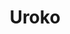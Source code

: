 ---
layout: place
title: Uroko
permalink: /texas/austin/uroko.html
stateAbbr: TX
stateName: Texas
cityName: Austin
seo:
  type: restaurant
  links: https://www.urokoaustin.com/
place_id: ChIJe5D78l-3RIYRPmrA68S_Mbg
photos:
  - name: >-
      places/ChIJe5D78l-3RIYRPmrA68S_Mbg/photos/AeeoHcKTZCZtfnTtCx3N2ituSJAvlw_g345mDnuSrDLaJKxwyf-vbapYXamUsVmz2q-U3t_fq_lO19USFSX66iE1lMX3wmg4_FQxAnCtVRozoleKELais6RuBgErUro0MCZWFnkU7TkFZrAk6a2Pep-lP25bSBiQfDSXTjl3CsxBZ_rZraska69Oo9MosLu3Um4i2EIjfh16BdzHHp3sywAzVql7P6jyVyeFDk5mDi_1gyoiXt6cGllSTUjr0Mi-vgRbnOEy0LSJF-qyY9uX0c7EUR12gCNqgFDpqhJxoYFm_a9OVA
    widthPx: 3024
    heightPx: 3024
    authorAttributions:
      - displayName: Uroko
        uri: https://maps.google.com/maps/contrib/112825055649655306855
        photoUri: >-
          https://lh3.googleusercontent.com/a-/ALV-UjUyl6ch0r9RIhx1bYfHGeGSe-HpI13FYz27uW5ONrFx_dZJ9_E=s100-p-k-no-mo
    flagContentUri: >-
      https://www.google.com/local/imagery/report/?cb_client=maps_api_places.places_api&image_key=!1e10!2sAF1QipOmfo7EvoAF42E8FIZuoYeGHklrgsgCnoVulTNq&hl=en-US
    googleMapsUri: >-
      https://www.google.com/maps/place//data=!3m4!1e2!3m2!1sAF1QipOmfo7EvoAF42E8FIZuoYeGHklrgsgCnoVulTNq!2e10!4m2!3m1!1s0x8644b75ff2fb907b:0xb831bfc4ebc06a3e
  - name: >-
      places/ChIJe5D78l-3RIYRPmrA68S_Mbg/photos/AeeoHcIWZzp8mjnoPZNVm2lo6qibwvQme2_dsEH2ESYt8x6iSZqzsAW0ycD8On93F1MR9YMHr659yxGIphIPnH6-tFiO02ZkVeFNZ7NoqF8fIkF3XlWHGrTIoEvjuhhhp6HfmRyDRNdKDM3WGQUMSZ6wooxlldu5xVFphJVeaeCGH_0f2RBRiOWx2lyRCKSMN_JH_Lf-yYok1UPOUFhkoNLZM8Yn8NprLle1wxxmoNoEFMVbIKvALrEA57Ke_gqscT1pSVqTidMCWheCK94XtiQ6z-RxfI7woTNWMj_2tDBlrAyw0Q
    widthPx: 3024
    heightPx: 3024
    authorAttributions:
      - displayName: Uroko
        uri: https://maps.google.com/maps/contrib/112825055649655306855
        photoUri: >-
          https://lh3.googleusercontent.com/a-/ALV-UjUyl6ch0r9RIhx1bYfHGeGSe-HpI13FYz27uW5ONrFx_dZJ9_E=s100-p-k-no-mo
    flagContentUri: >-
      https://www.google.com/local/imagery/report/?cb_client=maps_api_places.places_api&image_key=!1e10!2sAF1QipN0gNZfiGEN1DM48A2wGEIqtJFaq1EEE6NEkr4u&hl=en-US
    googleMapsUri: >-
      https://www.google.com/maps/place//data=!3m4!1e2!3m2!1sAF1QipN0gNZfiGEN1DM48A2wGEIqtJFaq1EEE6NEkr4u!2e10!4m2!3m1!1s0x8644b75ff2fb907b:0xb831bfc4ebc06a3e
  - name: >-
      places/ChIJe5D78l-3RIYRPmrA68S_Mbg/photos/AeeoHcKye-oGpAgX917TfpmLyhHoPUCWg8iNscx0EAPdLid7vksQvWk9vgGWI1_keRzUianSbUUmDNmTjYg_0h4Q04fNQIHGoKZCYTa6U5ENdorM-z0xWQDblKmgjx2KdxtSRb7iQ4yw432LpkCUITrVz0L3LioKgic-w_x41nzzmTHmvHkP7wE4khqlOQvflJentut1VmxORGwYwSvq4Sda6nyq1lujZf493iXSTWPNgfbTmAXht3ZVpyrKMiV8XfngN7JXzo0JkYWLyAxyy3Di8JZdmXEzjbF2_QTphRkeAlA5PKo7xHlgVAgeowunPZH67qW4vVfMUNRrNrDP3arGj23Y-ae3zCQPPfADdu8dzSWlld5qbdrdYF6UwR_boFAzeQ5de4yeuYg8hdslsBDPEfNuuGQ0D2eS6YbwSxPsy6E9Rg
    widthPx: 4032
    heightPx: 3024
    authorAttributions:
      - displayName: Cruz
        uri: https://maps.google.com/maps/contrib/106257526895521337910
        photoUri: >-
          https://lh3.googleusercontent.com/a-/ALV-UjVMPMS3HejLIxIgcEDPvoYsGc1V7ltVrKygCgdtwV5WSvFBdljT=s100-p-k-no-mo
    flagContentUri: >-
      https://www.google.com/local/imagery/report/?cb_client=maps_api_places.places_api&image_key=!1e10!2sCIHM0ogKEICAgIDj9diGTg&hl=en-US
    googleMapsUri: >-
      https://www.google.com/maps/place//data=!3m4!1e2!3m2!1sCIHM0ogKEICAgIDj9diGTg!2e10!4m2!3m1!1s0x8644b75ff2fb907b:0xb831bfc4ebc06a3e
  - name: >-
      places/ChIJe5D78l-3RIYRPmrA68S_Mbg/photos/AeeoHcI6v553jDcNvqBa71ckj9WnLUCOcKy78BwYygW7N4Y-Ys7Lh-QT362LmH5_gmuzvi7GfO3kbagKZzWgyhBU8cyVZ7gQb9nc-Y_I2psme1Rhc2EuvhzaVSvlD7GVPJ6gRr8iMFjCaqepWH3Zdqbc48pKeecGHBty588-xoVAD7Z8TRUwWZd6BOX3hGBOqHu8Be2qJeDcEZFbir1EEgDTFWQ34QCFPOMO6DU1nSX6AUXBoo9Ns3EBbGDLwMsIrdFtYKiSoO0EPJdsuPRzdhq0ajwTByszfr6Ir9YByOSvLO134IhDIoJjLzunxyH74EPTW62Z-uAcamI91mi2B418x7L7vw2MN8F4d9Ei25xe2NYjNNoefu7JNfLMfHROmKSUDVc8-qih2XJXT22H_7Y0akU5YItvEb-E3JbZThO3yI9fiPsWBwq4CoRmCyBkiY_J
    widthPx: 4032
    heightPx: 3024
    authorAttributions:
      - displayName: Andrew Kanouse
        uri: https://maps.google.com/maps/contrib/105768065498491652934
        photoUri: >-
          https://lh3.googleusercontent.com/a-/ALV-UjVh8PWuPHIbjbCstb5xB93kgSvxeSC2DzHwiPod5nPdcMmjqX_a=s100-p-k-no-mo
    flagContentUri: >-
      https://www.google.com/local/imagery/report/?cb_client=maps_api_places.places_api&image_key=!1e10!2sCIABIhADycKzqSMWQGfcIXwADltn&hl=en-US
    googleMapsUri: >-
      https://www.google.com/maps/place//data=!3m4!1e2!3m2!1sCIABIhADycKzqSMWQGfcIXwADltn!2e10!4m2!3m1!1s0x8644b75ff2fb907b:0xb831bfc4ebc06a3e
  - name: >-
      places/ChIJe5D78l-3RIYRPmrA68S_Mbg/photos/AeeoHcJpshcCvdiV-SeXxVrJSDuwk1UDnFzI4YXyAnB0rtw2o3zENsLjthRH0tmbWs7P7zcpIwhU0f9ztsRulr2vAYx9hyuv5GIP08zz3X5YBc_9MzEeWSYJwT4NdxDVv9xeN5q1DfKmqBzVwYX42-NpBGlVOlxtVuYXMuYIICDLelXURuV-Neu4pA8aZnyTkHNDuKqrM0DAfG99KEkd5KPsXVzUgYZuGTKbAs6nORI-VYaQbNe8gIwieEfZDulZfCkI_vZoKu1G5-BF_fwRQEZe5gdejbemhZ9lFrKGWwL5_BYjK1Ft7cb4ixsOD8asu6oqcDX_eCH6LkJwcnZBUf44o56bB4qe58lBxGIY37jZtFqneKXIJtevMefrNz8qVQSuhem6KoH2mgw55IS18RUW4-dK9YsE2YpACCYAnbFLZktNEwA77Hja2LO1IRZyeqPR
    widthPx: 4080
    heightPx: 3072
    authorAttributions:
      - displayName: Anthony Hannegan
        uri: https://maps.google.com/maps/contrib/112489186253441443782
        photoUri: >-
          https://lh3.googleusercontent.com/a-/ALV-UjURMtZ7XxxdtUtCn09XEQ2YLw3O-46nYcrPs0PBj-_XpxRbWWE=s100-p-k-no-mo
    flagContentUri: >-
      https://www.google.com/local/imagery/report/?cb_client=maps_api_places.places_api&image_key=!1e10!2sCIABIhAA3jqztBVpF2eze0AADSfU&hl=en-US
    googleMapsUri: >-
      https://www.google.com/maps/place//data=!3m4!1e2!3m2!1sCIABIhAA3jqztBVpF2eze0AADSfU!2e10!4m2!3m1!1s0x8644b75ff2fb907b:0xb831bfc4ebc06a3e
  - name: >-
      places/ChIJe5D78l-3RIYRPmrA68S_Mbg/photos/AeeoHcLTvvc2xKjDTKnEpQrlmXiYHXNY_jRXmJV_yYPtt-e03aBPz_7e9ZlDNozEZOqQlxUTtkDDnazr3SLJtnsqce5UmzKOCmN1CuC9aN3TVZAvHZFjD-E0t212eb0gWcU0yhVZ0taNf7fvkLIBguwOgMjStDKBnC4cFm7uFKR_ddzC6R25lxkrGUSI-w8zCoYc47ompJ6-gzddCmhWMCqZLQ5A_zoRugBbdJNMqfnb_ZyZioXW9ibk9QQOVvAof24qmKk3Wp32swbvfmwbDjdF5DDuXWejWg23Q8VSHTYof3JAagINCuq_aL7r3-8HN20_BeH9ftb0mTGfdgck7ot0S2_mEHACtZ-pWQU4jeuhN0y0XLAko73lp6CC73Uw0g0yUvqE2EGeSKlpYhLh1QRLSTd3kAye-CD3odTtq3yEM8_34A
    widthPx: 4032
    heightPx: 3024
    authorAttributions:
      - displayName: Cruz
        uri: https://maps.google.com/maps/contrib/106257526895521337910
        photoUri: >-
          https://lh3.googleusercontent.com/a-/ALV-UjVMPMS3HejLIxIgcEDPvoYsGc1V7ltVrKygCgdtwV5WSvFBdljT=s100-p-k-no-mo
    flagContentUri: >-
      https://www.google.com/local/imagery/report/?cb_client=maps_api_places.places_api&image_key=!1e10!2sCIHM0ogKEICAgIDj9dieSA&hl=en-US
    googleMapsUri: >-
      https://www.google.com/maps/place//data=!3m4!1e2!3m2!1sCIHM0ogKEICAgIDj9dieSA!2e10!4m2!3m1!1s0x8644b75ff2fb907b:0xb831bfc4ebc06a3e
  - name: >-
      places/ChIJe5D78l-3RIYRPmrA68S_Mbg/photos/AeeoHcKKm6qyBeRkzeVQ7qRt_cDuZcWwcPe4H6tANjCGzvIOhheAXxF-3Zz93vTqErh2Mfj5vYC5xz_y3gBRoY0ZbtBaIFNjnLLDT8zttgSXZXQwodcs8yUtC0fG9VV8kp4J5jyHs7kJKbQgv39j9dYohZjhI7CQMta2f0owGS_XOUNzr6L0yJy0kEWSWjwrErK7FIvTyeXDL_wiNQYqgiWSSm52gxr5uO5mPF9E7u5afiPBy21VAArljTij5v5T5axU9y1mrYrieU1cDH7u0X85E12eORkuAMoTqRlRlxESkzbxfhdiGG4haKtElZTFpbpwYEt45xaVkjFdCFEVgqae5aLOr9jf1DCBqaTmMr4S62RL58cuH_JTpzRG1jO_Vlk848WGMm_0TsbpTnVQDzJqUxMj8DoOo5TSY2E5MJc3JWQ
    widthPx: 1024
    heightPx: 683
    authorAttributions:
      - displayName: Adam Glazier
        uri: https://maps.google.com/maps/contrib/113369296914418391668
        photoUri: >-
          https://lh3.googleusercontent.com/a-/ALV-UjUlIUiFIUcrYrNEXQldqKY88DJFTXPxBXtIDjB1NvxMppRr03hzTQ=s100-p-k-no-mo
    flagContentUri: >-
      https://www.google.com/local/imagery/report/?cb_client=maps_api_places.places_api&image_key=!1e10!2sCIHM0ogKEICAgIDEurT4XA&hl=en-US
    googleMapsUri: >-
      https://www.google.com/maps/place//data=!3m4!1e2!3m2!1sCIHM0ogKEICAgIDEurT4XA!2e10!4m2!3m1!1s0x8644b75ff2fb907b:0xb831bfc4ebc06a3e
  - name: >-
      places/ChIJe5D78l-3RIYRPmrA68S_Mbg/photos/AeeoHcL6MBbvIFUlt4oBef9m9cH6mo0m87noSt-ydAQVimbpt7n64dqgYwkorsSysj78CUD4aDio1dlIvlGumVMKxvNUCnxiJT-9bO8gjrGySZ9vsAzD4yJqbIgPCLrQV1UjlP45T60IAgc9mJdUBKKqZVIEZBtLvF6-e8-X4h3lQyhveeovcrRJ7v0gdINpc3kA8yuFFk2qFBjs-x9GgOK5jVzywsJDi4UMSgjVx__cuH3BXoHFjlBB5BVZk9S6EvvR-1rCq1jifsutXZgpPaPJh5q-UKePpC0oKC3tmWl0ifAXtdfzxiM1VD0o85erE6BQSJpgaOge95k6LTQv3TEPcRUZ7EOhuD7nPQeDUXe5DVEeYAJL2Wc4e0n5x6bt8siR151zw1M9UKh23bdvt9jAbT0eOxwNl4Uk2OvHGPpijzs
    widthPx: 3072
    heightPx: 4080
    authorAttributions:
      - displayName: Jaime Guajardo
        uri: https://maps.google.com/maps/contrib/117466081595793936531
        photoUri: >-
          https://lh3.googleusercontent.com/a-/ALV-UjULpUbqQOLzkuFXuzOUocQArWcPBR3mxiKeLPNeFEtEgTA5uM7q1g=s100-p-k-no-mo
    flagContentUri: >-
      https://www.google.com/local/imagery/report/?cb_client=maps_api_places.places_api&image_key=!1e10!2sCIHM0ogKEICAgIDnntiPeQ&hl=en-US
    googleMapsUri: >-
      https://www.google.com/maps/place//data=!3m4!1e2!3m2!1sCIHM0ogKEICAgIDnntiPeQ!2e10!4m2!3m1!1s0x8644b75ff2fb907b:0xb831bfc4ebc06a3e
  - name: >-
      places/ChIJe5D78l-3RIYRPmrA68S_Mbg/photos/AeeoHcKgwQNgOKJAqOMEAqOcLPVbuBMaWB7IwOf7oHk8KEMC3195wjmxW-FpeeYRhcN2qalH9YnCkKeQPkc0NFrl78cyrQwAcYHLcVU7_HgfdWhY8_9QpXXcWCH7YJSttV6VySu1uiKPeWH0QUw_SYWUW2gIL8kaEgeQP5ypZOZPQFr1VlNId2F-dfHTibRjvAF1TciWslDXW5SkqLCdEPXrNKXkWxDSy-mKWUxSMP8phBAg_351VjMv8FMu9fM97bgmv4ETE2SBcx_0ccV_m80w5MhPe8SfMYHlM3Auurx1Xa5JSg
    widthPx: 1440
    heightPx: 1440
    authorAttributions:
      - displayName: Uroko
        uri: https://maps.google.com/maps/contrib/112825055649655306855
        photoUri: >-
          https://lh3.googleusercontent.com/a-/ALV-UjUyl6ch0r9RIhx1bYfHGeGSe-HpI13FYz27uW5ONrFx_dZJ9_E=s100-p-k-no-mo
    flagContentUri: >-
      https://www.google.com/local/imagery/report/?cb_client=maps_api_places.places_api&image_key=!1e10!2sAF1QipMaH_9CxJb5-go8NXDYMq-2KuO5JVLQbu7HDcMv&hl=en-US
    googleMapsUri: >-
      https://www.google.com/maps/place//data=!3m4!1e2!3m2!1sAF1QipMaH_9CxJb5-go8NXDYMq-2KuO5JVLQbu7HDcMv!2e10!4m2!3m1!1s0x8644b75ff2fb907b:0xb831bfc4ebc06a3e
  - name: >-
      places/ChIJe5D78l-3RIYRPmrA68S_Mbg/photos/AeeoHcK5zfwq5kK_AL8cKVHe31YxUD4BEjN7VQce91z9hWrHn2i6d5aU_PDCBDT9GcbzGq1TSOY5mSZqNvvPbJk54baI_UAWENSL8NszQpSWPLVFGjWqpClcxr4-36lh3SVP2s_Zm3G3r9E5RW-0AEQyF1lnE4aZv7GbPE9ubGqlBBG53QLaFanwJSGuPRlhTM2I4wWPSU8JGpwrqF0R-Qe1vbVb4bNGQWCl1mUwut3PXcdewFaPsvH0CUUrObAPdwPdZ1-T1tYJ4nmdHbTu-hC5VubgO6ryvWLY16gpi9vlRSyrc0zKUOfD9aIQCGt2TZ1bSBzShUp7c1GMj9KVN9So-ZrPF0Xcw1sWeC7GGPnJORddiXHwrhEzQV26loiTJTB8K64heDnas4JWbVACoiROkdoN0wj4YL5av5ahJNBSQH5n33Ex
    widthPx: 4080
    heightPx: 3072
    authorAttributions:
      - displayName: Tony Trinh
        uri: https://maps.google.com/maps/contrib/106464384841645767616
        photoUri: >-
          https://lh3.googleusercontent.com/a-/ALV-UjVbMzKw7Ue15yjG1aAjOTXmLySygBQaK31x3g5zE7u1CMAqohDJCg=s100-p-k-no-mo
    flagContentUri: >-
      https://www.google.com/local/imagery/report/?cb_client=maps_api_places.places_api&image_key=!1e10!2sCIHM0ogKEICAgICP8uX2iAE&hl=en-US
    googleMapsUri: >-
      https://www.google.com/maps/place//data=!3m4!1e2!3m2!1sCIHM0ogKEICAgICP8uX2iAE!2e10!4m2!3m1!1s0x8644b75ff2fb907b:0xb831bfc4ebc06a3e
address: 1023 Springdale Rd Bldg 1 Suite C, Austin, TX 78721, USA
street: 1023 Springdale Rd Bldg 1 Suite C
city: Austin
state: TX
zip: '78721'
country: USA
neighborhood: MLK-183
latitude: '30.267716'
longitude: '-97.693919'
accessibility_options:
  wheelchairAccessibleParking: true
  wheelchairAccessibleEntrance: true
  wheelchairAccessibleRestroom: true
  wheelchairAccessibleSeating: true
business_status: OPERATIONAL
name: Uroko
google_maps_links:
  directionsUri: >-
    https://www.google.com/maps/dir//''/data=!4m7!4m6!1m1!4e2!1m2!1m1!1s0x8644b75ff2fb907b:0xb831bfc4ebc06a3e!3e0
  placeUri: https://maps.google.com/?cid=13272600429327313470
  writeAReviewUri: >-
    https://www.google.com/maps/place//data=!4m3!3m2!1s0x8644b75ff2fb907b:0xb831bfc4ebc06a3e!12e1
  reviewsUri: >-
    https://www.google.com/maps/place//data=!4m4!3m3!1s0x8644b75ff2fb907b:0xb831bfc4ebc06a3e!9m1!1b1
  photosUri: >-
    https://www.google.com/maps/place//data=!4m3!3m2!1s0x8644b75ff2fb907b:0xb831bfc4ebc06a3e!10e5
primary_type: Sushi Restaurant
opening_hours:
  openNow: true
  periods:
    - open:
        day: 0
        hour: 11
        minute: 0
      close:
        day: 0
        hour: 15
        minute: 0
    - open:
        day: 1
        hour: 11
        minute: 0
      close:
        day: 1
        hour: 14
        minute: 0
    - open:
        day: 1
        hour: 17
        minute: 0
      close:
        day: 1
        hour: 21
        minute: 0
    - open:
        day: 2
        hour: 11
        minute: 0
      close:
        day: 2
        hour: 14
        minute: 0
    - open:
        day: 2
        hour: 17
        minute: 0
      close:
        day: 2
        hour: 21
        minute: 0
    - open:
        day: 3
        hour: 11
        minute: 0
      close:
        day: 3
        hour: 14
        minute: 0
    - open:
        day: 3
        hour: 17
        minute: 0
      close:
        day: 3
        hour: 21
        minute: 0
    - open:
        day: 4
        hour: 11
        minute: 0
      close:
        day: 4
        hour: 14
        minute: 0
    - open:
        day: 4
        hour: 17
        minute: 0
      close:
        day: 4
        hour: 21
        minute: 0
    - open:
        day: 5
        hour: 11
        minute: 0
      close:
        day: 5
        hour: 14
        minute: 0
    - open:
        day: 5
        hour: 17
        minute: 0
      close:
        day: 5
        hour: 21
        minute: 0
    - open:
        day: 6
        hour: 11
        minute: 0
      close:
        day: 6
        hour: 14
        minute: 0
    - open:
        day: 6
        hour: 17
        minute: 0
      close:
        day: 6
        hour: 21
        minute: 0
  weekdayDescriptions:
    - 'Monday: 11:00 AM – 2:00 PM, 5:00 – 9:00 PM'
    - 'Tuesday: 11:00 AM – 2:00 PM, 5:00 – 9:00 PM'
    - 'Wednesday: 11:00 AM – 2:00 PM, 5:00 – 9:00 PM'
    - 'Thursday: 11:00 AM – 2:00 PM, 5:00 – 9:00 PM'
    - 'Friday: 11:00 AM – 2:00 PM, 5:00 – 9:00 PM'
    - 'Saturday: 11:00 AM – 2:00 PM, 5:00 – 9:00 PM'
    - 'Sunday: 11:00 AM – 3:00 PM'
  nextCloseTime: '2025-05-04T02:00:00Z'
secondary_opening_hours:
  - openNow: true
    periods:
      - open:
          day: 0
          hour: 11
          minute: 0
        close:
          day: 0
          hour: 15
          minute: 0
      - open:
          day: 1
          hour: 11
          minute: 0
        close:
          day: 1
          hour: 14
          minute: 0
      - open:
          day: 1
          hour: 17
          minute: 0
        close:
          day: 1
          hour: 21
          minute: 0
      - open:
          day: 2
          hour: 11
          minute: 0
        close:
          day: 2
          hour: 14
          minute: 0
      - open:
          day: 2
          hour: 17
          minute: 0
        close:
          day: 2
          hour: 21
          minute: 0
      - open:
          day: 3
          hour: 11
          minute: 0
        close:
          day: 3
          hour: 14
          minute: 0
      - open:
          day: 3
          hour: 17
          minute: 0
        close:
          day: 3
          hour: 21
          minute: 0
      - open:
          day: 4
          hour: 11
          minute: 0
        close:
          day: 4
          hour: 14
          minute: 0
      - open:
          day: 4
          hour: 17
          minute: 0
        close:
          day: 4
          hour: 21
          minute: 0
      - open:
          day: 5
          hour: 11
          minute: 0
        close:
          day: 5
          hour: 14
          minute: 0
      - open:
          day: 5
          hour: 17
          minute: 0
        close:
          day: 5
          hour: 21
          minute: 0
      - open:
          day: 6
          hour: 11
          minute: 0
        close:
          day: 6
          hour: 14
          minute: 0
      - open:
          day: 6
          hour: 17
          minute: 0
        close:
          day: 6
          hour: 21
          minute: 0
    weekdayDescriptions:
      - 'Monday: 11:00 AM – 2:00 PM, 5:00 – 9:00 PM'
      - 'Tuesday: 11:00 AM – 2:00 PM, 5:00 – 9:00 PM'
      - 'Wednesday: 11:00 AM – 2:00 PM, 5:00 – 9:00 PM'
      - 'Thursday: 11:00 AM – 2:00 PM, 5:00 – 9:00 PM'
      - 'Friday: 11:00 AM – 2:00 PM, 5:00 – 9:00 PM'
      - 'Saturday: 11:00 AM – 2:00 PM, 5:00 – 9:00 PM'
      - 'Sunday: 11:00 AM – 3:00 PM'
    secondaryHoursType: TAKEOUT
    nextCloseTime: '2025-05-04T02:00:00Z'
phone: (512) 520-4004
price_level: null
price_range: null
rating: '4.8'
rating_count: 366
website: https://www.urokoaustin.com/
description: >-
  Discover Uroko in Austin, Texas$$$Uroko in Austin, Texas, stands out as a cozy
  counter-serve destination specializing in fresh sushi and hand rolls, perfect
  for those seeking authentic Japanese flavors in a relaxed setting. This spot
  offers a variety of creative sushi options, including sashimi and temaki,
  paired with selections of sake, beer, and wine to enhance your meal. With its
  accessible features like wheelchair-friendly entrances and parking, it's an
  inclusive choice for diners looking for quality Japanese cuisine nearby. The
  informal atmosphere makes it ideal for a quick lunch or evening outing,
  emphasizing fresh ingredients and thoughtful pairings that highlight the
  natural tastes of the sea. Open throughout the week with convenient hours,
  it's a go-to option for anyone exploring top-rated sushi restaurants in the
  area.
generative_summary: >-
  Discover Uroko in Austin, Texas$$$Uroko in Austin, Texas, stands out as a cozy
  counter-serve destination specializing in fresh sushi and hand rolls, perfect
  for those seeking authentic Japanese flavors in a relaxed setting. This spot
  offers a variety of creative sushi options, including sashimi and temaki,
  paired with selections of sake, beer, and wine to enhance your meal. With its
  accessible features like wheelchair-friendly entrances and parking, it's an
  inclusive choice for diners looking for quality Japanese cuisine nearby. The
  informal atmosphere makes it ideal for a quick lunch or evening outing,
  emphasizing fresh ingredients and thoughtful pairings that highlight the
  natural tastes of the sea. Open throughout the week with convenient hours,
  it's a go-to option for anyone exploring top-rated sushi restaurants in the
  area.
generative_disclosure: Summarized by AI using the Grok-3-Mini model.
reviews:
  - name: >-
      places/ChIJe5D78l-3RIYRPmrA68S_Mbg/reviews/ChZDSUhNMG9nS0VJQ0FnTUNJbjduRFBBEAE
    relativePublishTimeDescription: 4 weeks ago
    rating: 4
    text:
      text: >-
        Quick and delicious. 12pcs in 45 minutes

        $110 incl taxes fees & 20% gratuity


        A few of our bites were a bit on the bland side, but that comes from
        someone who is used to a lot more sauce on their nigiri. Plus the chef
        prob wants us to really taste the natural sweetness and flavors of the
        fish. The sushi chef is quite innovative and experimental with the food.


        If you do the 8pm seating or earlier you can go outside right after to
        grab some hand rolls if you’re still hungry (they close at 9pm). Same
        owner, same kitchen, same high quality fish. We shared 6 rolls among us
        4 after 😛
      languageCode: en
    originalText:
      text: >-
        Quick and delicious. 12pcs in 45 minutes

        $110 incl taxes fees & 20% gratuity


        A few of our bites were a bit on the bland side, but that comes from
        someone who is used to a lot more sauce on their nigiri. Plus the chef
        prob wants us to really taste the natural sweetness and flavors of the
        fish. The sushi chef is quite innovative and experimental with the food.


        If you do the 8pm seating or earlier you can go outside right after to
        grab some hand rolls if you’re still hungry (they close at 9pm). Same
        owner, same kitchen, same high quality fish. We shared 6 rolls among us
        4 after 😛
      languageCode: en
    authorAttribution:
      displayName: Elvi Thio
      uri: https://www.google.com/maps/contrib/104899342330899458233/reviews
      photoUri: >-
        https://lh3.googleusercontent.com/a-/ALV-UjVp8NMVibfKtQGLPQwzIFMhOnWpTjtgYOG-fShGIdhtK1TIVDRHHg=s128-c0x00000000-cc-rp-mo-ba6
    publishTime: '2025-04-05T19:08:20.531111Z'
    flagContentUri: >-
      https://www.google.com/local/review/rap/report?postId=ChZDSUhNMG9nS0VJQ0FnTUNJbjduRFBBEAE&d=17924085&t=1
    googleMapsUri: >-
      https://www.google.com/maps/reviews/data=!4m6!14m5!1m4!2m3!1sChZDSUhNMG9nS0VJQ0FnTUNJbjduRFBBEAE!2m1!1s0x8644b75ff2fb907b:0xb831bfc4ebc06a3e
  - name: >-
      places/ChIJe5D78l-3RIYRPmrA68S_Mbg/reviews/ChdDSUhNMG9nS0VJQ0FnTUNnclp6WjVBRRAB
    relativePublishTimeDescription: 2 months ago
    rating: 5
    text:
      text: >-
        One of the best omakase experiences you can get in Austin without having
        to bend over backwards for a reservation or sacrifice your wallet for.


        Experience, attention to detail, and flavors are not compromised. Each
        bite is unique and balanced. I actually love that it is a 45 minute
        experience because honestly it takes a few minutes to consume one bite
        of nigiri lol.


        Would recommend to anyone looking to try an authentic and cost effective
        omakase for the first time, or even seasoned omakase enthusiasts
      languageCode: en
    originalText:
      text: >-
        One of the best omakase experiences you can get in Austin without having
        to bend over backwards for a reservation or sacrifice your wallet for.


        Experience, attention to detail, and flavors are not compromised. Each
        bite is unique and balanced. I actually love that it is a 45 minute
        experience because honestly it takes a few minutes to consume one bite
        of nigiri lol.


        Would recommend to anyone looking to try an authentic and cost effective
        omakase for the first time, or even seasoned omakase enthusiasts
      languageCode: en
    authorAttribution:
      displayName: Lisa Ngo
      uri: https://www.google.com/maps/contrib/115814208782381329849/reviews
      photoUri: >-
        https://lh3.googleusercontent.com/a-/ALV-UjXDMaTFMetUySC3niT_nzEi0ycrrUfvMzn5aw_svwom7Rs1CYU=s128-c0x00000000-cc-rp-mo-ba4
    publishTime: '2025-02-19T22:21:27.605659Z'
    flagContentUri: >-
      https://www.google.com/local/review/rap/report?postId=ChdDSUhNMG9nS0VJQ0FnTUNnclp6WjVBRRAB&d=17924085&t=1
    googleMapsUri: >-
      https://www.google.com/maps/reviews/data=!4m6!14m5!1m4!2m3!1sChdDSUhNMG9nS0VJQ0FnTUNnclp6WjVBRRAB!2m1!1s0x8644b75ff2fb907b:0xb831bfc4ebc06a3e
  - name: >-
      places/ChIJe5D78l-3RIYRPmrA68S_Mbg/reviews/ChZDSUhNMG9nS0VJQ0FnSUNQOHVYMk1BEAE
    relativePublishTimeDescription: 5 months ago
    rating: 5
    text:
      text: >-
        This is not necessarily the best Sushi that you can get in Austin. When
        you're coming here, you're booking for the 45-minute omakase experience.
        Mind you it is definitely an experience and that does come with a price
        tag. The place is very cozy and you are sitting at a bar like structure
        with a sushi chef at the center and a drinks/sake guide.


        We immediately went in and started to get our nigiri pieces of fish.
        Each time the chef put a new nigiri on our plate, he explained every
        single detail that went into making that particular piece of the nigiri.
        I would definitely say that the additions to the fish really was thought
        out on all of the flavors to compliment that particular fish.


        This is definitely an experience because instead of just getting a piece
        of fish you're getting something very creative. In fact, I would say
        perhaps something you might not be able to get at other sushi places. We
        started out and the sushi was pretty good, but as we continued through
        the courses each piece got better and better. The A5 wagyu Sushi piece
        was mind-blowing and also the uni was so buttery and did not taste
        bitter which I give all of the compliments to the sushi chef. As the
        sauce and pairing of what was in the sushi must have really brought out
        the flavor.


        My favorite pieces were the A5 Wagyu, the Ebi, toro, and Uni.


        I got the sake flight and it was a very good pairing with all of the
        different sushi pieces. I do wish that I had maybe three to four more
        pieces of sushi, but maybe that is just wishful thinking because
        everything was so good. If you haven't been to Omakase in Austin, I
        would definitely give this a try.


        I did happen to go the place next door that served hand rolls and got a
        spicy tuna and salmon. I'm definitely going to try to hit this place up
        for lunch one day and gorge myself in hand rolls. You can definitely
        tell that the fish was fresh.
      languageCode: en
    originalText:
      text: >-
        This is not necessarily the best Sushi that you can get in Austin. When
        you're coming here, you're booking for the 45-minute omakase experience.
        Mind you it is definitely an experience and that does come with a price
        tag. The place is very cozy and you are sitting at a bar like structure
        with a sushi chef at the center and a drinks/sake guide.


        We immediately went in and started to get our nigiri pieces of fish.
        Each time the chef put a new nigiri on our plate, he explained every
        single detail that went into making that particular piece of the nigiri.
        I would definitely say that the additions to the fish really was thought
        out on all of the flavors to compliment that particular fish.


        This is definitely an experience because instead of just getting a piece
        of fish you're getting something very creative. In fact, I would say
        perhaps something you might not be able to get at other sushi places. We
        started out and the sushi was pretty good, but as we continued through
        the courses each piece got better and better. The A5 wagyu Sushi piece
        was mind-blowing and also the uni was so buttery and did not taste
        bitter which I give all of the compliments to the sushi chef. As the
        sauce and pairing of what was in the sushi must have really brought out
        the flavor.


        My favorite pieces were the A5 Wagyu, the Ebi, toro, and Uni.


        I got the sake flight and it was a very good pairing with all of the
        different sushi pieces. I do wish that I had maybe three to four more
        pieces of sushi, but maybe that is just wishful thinking because
        everything was so good. If you haven't been to Omakase in Austin, I
        would definitely give this a try.


        I did happen to go the place next door that served hand rolls and got a
        spicy tuna and salmon. I'm definitely going to try to hit this place up
        for lunch one day and gorge myself in hand rolls. You can definitely
        tell that the fish was fresh.
      languageCode: en
    authorAttribution:
      displayName: Tony Trinh
      uri: https://www.google.com/maps/contrib/106464384841645767616/reviews
      photoUri: >-
        https://lh3.googleusercontent.com/a-/ALV-UjVbMzKw7Ue15yjG1aAjOTXmLySygBQaK31x3g5zE7u1CMAqohDJCg=s128-c0x00000000-cc-rp-mo-ba6
    publishTime: '2024-11-23T02:44:32.869028Z'
    flagContentUri: >-
      https://www.google.com/local/review/rap/report?postId=ChZDSUhNMG9nS0VJQ0FnSUNQOHVYMk1BEAE&d=17924085&t=1
    googleMapsUri: >-
      https://www.google.com/maps/reviews/data=!4m6!14m5!1m4!2m3!1sChZDSUhNMG9nS0VJQ0FnSUNQOHVYMk1BEAE!2m1!1s0x8644b75ff2fb907b:0xb831bfc4ebc06a3e
  - name: >-
      places/ChIJe5D78l-3RIYRPmrA68S_Mbg/reviews/ChdDSUhNMG9nS0VJQ0FnSUNmNjRldW1BRRAB
    relativePublishTimeDescription: 4 months ago
    rating: 4
    text:
      text: >-
        Great ayce omakase. They have a variety of fish and creative
        combinations. I love their miso soup and fish collar.

        Docked a star because the rice portion is on the heavier side. I thought
        it was because we were in an ayce experience, but after looking at other
        non-ayce photos, it seems like it's just their style.

        My husband and I finished about 20 pieces on average, but there were
        still a lot left from their offerings, so you would walk out full.
      languageCode: en
    originalText:
      text: >-
        Great ayce omakase. They have a variety of fish and creative
        combinations. I love their miso soup and fish collar.

        Docked a star because the rice portion is on the heavier side. I thought
        it was because we were in an ayce experience, but after looking at other
        non-ayce photos, it seems like it's just their style.

        My husband and I finished about 20 pieces on average, but there were
        still a lot left from their offerings, so you would walk out full.
      languageCode: en
    authorAttribution:
      displayName: Quynh-Anh Huynh
      uri: https://www.google.com/maps/contrib/113756877074500959810/reviews
      photoUri: >-
        https://lh3.googleusercontent.com/a-/ALV-UjXGnVxqW6lLnKQzRRfaAhCnzkHy7je3ZpmJv8Ewy2WmgcmtdYmH=s128-c0x00000000-cc-rp-mo-ba4
    publishTime: '2025-01-01T19:22:05.307997Z'
    flagContentUri: >-
      https://www.google.com/local/review/rap/report?postId=ChdDSUhNMG9nS0VJQ0FnSUNmNjRldW1BRRAB&d=17924085&t=1
    googleMapsUri: >-
      https://www.google.com/maps/reviews/data=!4m6!14m5!1m4!2m3!1sChdDSUhNMG9nS0VJQ0FnSUNmNjRldW1BRRAB!2m1!1s0x8644b75ff2fb907b:0xb831bfc4ebc06a3e
  - name: >-
      places/ChIJe5D78l-3RIYRPmrA68S_Mbg/reviews/ChdDSUhNMG9nS0VJQ0FnTURBckw3V3JRRRAB
    relativePublishTimeDescription: 2 months ago
    rating: 5
    text:
      text: >-
        We did the 45 minute class for a date night and had a great time. I'm
        not a sushi lover like my hubby is but he said it was the best fish he's
        ever had! Very fresh.
      languageCode: en
    originalText:
      text: >-
        We did the 45 minute class for a date night and had a great time. I'm
        not a sushi lover like my hubby is but he said it was the best fish he's
        ever had! Very fresh.
      languageCode: en
    authorAttribution:
      displayName: Mary Vrbanac
      uri: https://www.google.com/maps/contrib/117761775727242900246/reviews
      photoUri: >-
        https://lh3.googleusercontent.com/a-/ALV-UjVLkRlidxwlV7Cv9S7sWX3IDgqkFMIfTbW3bfEW1wH7SqAp57s=s128-c0x00000000-cc-rp-mo-ba3
    publishTime: '2025-02-07T12:01:17.675923Z'
    flagContentUri: >-
      https://www.google.com/local/review/rap/report?postId=ChdDSUhNMG9nS0VJQ0FnTURBckw3V3JRRRAB&d=17924085&t=1
    googleMapsUri: >-
      https://www.google.com/maps/reviews/data=!4m6!14m5!1m4!2m3!1sChdDSUhNMG9nS0VJQ0FnTURBckw3V3JRRRAB!2m1!1s0x8644b75ff2fb907b:0xb831bfc4ebc06a3e
review_summary: >-
  What Customers Are Saying$$$Visitors to this Austin sushi spot often rave
  about the incredibly fresh fish and inventive dishes that make every bite
  memorable, creating a buzz for those hunting for the best sushi nearby. Many
  appreciate the efficient omakase experience, noting it's a great value for
  high-quality, creative combinations that keep things exciting without
  overwhelming the palate. While some mention that portions might feel a bit
  hearty, the overall consensus leans positive, with folks enjoying the cozy
  vibe and friendly service that adds to the fun. It's praised as an authentic
  and approachable introduction to Japanese dining, ideal for groups or date
  nights, leaving most satisfied and eager to return. If you're in the mood for
  reliable, flavorful options close to home, this place delivers a solid
  experience that lives up to the hype.
review_disclosure: Summarized by AI using the Grok-3-Mini model.
parking_options:
  freeParkingLot: true
payment_options:
  acceptsCreditCards: true
  acceptsDebitCards: true
  acceptsCashOnly: false
  acceptsNfc: true
allow_dogs: null
curbside_pickup: false
delivery: true
dine_in: true
good_for_children: true
good_for_groups: null
good_for_sports: false
live_music: false
menu_for_children: false
outdoor_seating: true
reservable: true
restroom: true
serves_beer: true
serves_breakfast: null
serves_brunch: true
serves_cocktails: null
serves_coffee: null
serves_dinner: true
serves_dessert: false
serves_lunch: true
serves_vegetarian_food: true
serves_wine: true
takeout: true
update_category: atmosphere
places_description: >-
  Tiny, informal sushi house offering sashimi plates & temaki, plus sake, beer &
  wine.

---